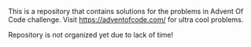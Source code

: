 This is a repository that contains solutions for the problems in Advent Of Code challenge.
Visit https://adventofcode.com/ for ultra cool problems.

Repository is not organized yet due to lack of time!
